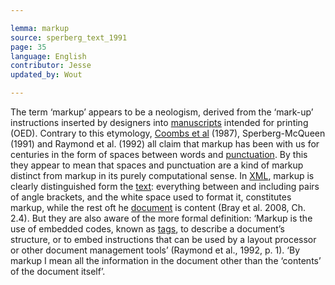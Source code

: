 ```yaml
---

lemma: markup
source: sperberg_text_1991
page: 35
language: English
contributor: Jesse
updated_by: Wout

---
```

The term ‘markup’ appears to be a neologism, derived from the ‘mark-up’ instructions inserted by designers into [manuscripts](manuscript.html) intended for printing (OED). Contrary to this etymology, [Coombs et al](bibliography.html#coombs_markup_1987) (1987), Sperberg-McQueen (1991) and Raymond et al. (1992) all claim that markup has been with us for centuries in the form of spaces between words and [punctuation](punctuation.html). By this they appear to mean that spaces and punctuation are a kind of markup distinct from markup in its purely computational sense. In [XML](XML.html), markup is clearly distinguished form the [text](text.html): everything between and including pairs of angle brackets, and the white space used to format it, constitutes markup, while the rest oft he [document](document.html) is content (Bray et al. 2008, Ch. 2.4). But they are also aware of the more formal definition: ‘Markup is the use of embedded codes, known as [tags](tag.html), to describe a document’s structure, or to embed instructions that can be used by a layout processor or other document management tools’ (Raymond et al., 1992, p. 1). ‘By markup I mean all the information in the document other than the ‘contents’ of the document itself’.
